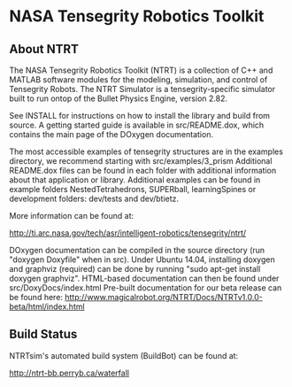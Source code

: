 NASA Tensegrity Robotics Toolkit
===============

About NTRT
---------

The NASA Tensegrity Robotics Toolkit (NTRT) is a collection of C++ and
MATLAB software modules for the modeling, simulation, and control of
Tensegrity Robots. The NTRT Simulator is a tensegrity-specific simulator
built to run ontop of the Bullet Physics Engine, version 2.82.

See INSTALL for instructions on how to install the library and build
from source. A getting started guide is available in src/README.dox,
which contains the main page of the DOxygen documentation.

The most accessible examples of tensegrity structures are in the
examples directory, we recommend starting with src/examples/3_prism
Additional README.dox files can be found in each folder with
additional information about that application or library. Additional 
examples can be found in example folders NestedTetrahedrons, SUPERball,
learningSpines or development folders: dev/tests and dev/btietz.

More information can be found at:

http://ti.arc.nasa.gov/tech/asr/intelligent-robotics/tensegrity/ntrt/

DOxygen documentation can be compiled in the source directory
(run "doxygen Doxyfile" when in src).
Under Ubuntu 14.04, installing doxygen and graphviz (required) can be
done by running "sudo apt-get install doxygen graphviz".
HTML-based documentation can then be found under src/DoxyDocs/index.html
Pre-built documentation for our beta release can be found here:
http://www.magicalrobot.org/NTRT/Docs/NTRTv1.0.0-beta/html/index.html

Build Status
---------

NTRTsim's automated build system (BuildBot) can be found at:

http://ntrt-bb.perryb.ca/waterfall

